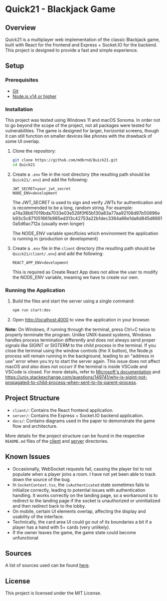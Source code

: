 # Quick21 - Blackjack Game

## Overview

Quick21 is a multiplayer web implementation of the classic Blackjack game, built with React for the frontend and Express + Socket.IO for the backend. This project is designed to provide a fast and simple experience.

## Setup

### Prerequisites

- [Git](https://git-scm.com/downloads)
- [Node.js v14 or higher](https://nodejs.org/en/download/package-manager)

### Installation

This project was tested using Windows 11 and macOS Sonoma. In order not to go beyond the scope of the project, not all packages were tested for vulnerabilities. The game is designed for larger, horizontal screens, though it can still function on smaller devices like phones with the drawback of some UI overlap.

1. Clone the repository:
   ```sh
   git clone https://github.com/mdbrnd/Quick21.git
   cd Quick21
   ```
2. Create a `.env` file in the root directory (the resulting path should be `Quick21/.env`) and add the following:

   ```env
   JWT_SECRET=your_jwt_secret
   NODE_ENV=development
   ```

   The JWT_SECRET is used to sign and verify JWTs for authentication and is recommended to be a long, random string. For example: a74a38b67019bda7033e03e528f0f65b130a83a77aa92108d97b50896eb93c5c871051661b985ed313c42753a22b1dec3364a66e1da6d845d86610a5d6ac712a (usually even longer)

   The NODE_ENV variable specificies which environment the application is running in (production or development)

3. Create a `.env` file in the `client` directory (the resulting path should be `Quick21/client/.env`) and add the following:
   ```env
   REACT_APP_ENV=development
   ```
   This is required as Create React App does not allow the user to modify the NODE_ENV variable, meaning we have to create our own.

### Running the Application

1. Build the files and start the server using a single command:

   ```sh
   npm run start:dev
   ```

2. Open [http://localhost:4000](http://localhost:4000) to view the application in your browser.

**Note:** On Windows, if running through the terminal, press Ctrl+C twice to properly terminate the program. Unlike UNIX-based systems, Windows handles process termination differently and does not always send proper signals like SIGINT or SIGTERM to the child process in the terminal. If you close the terminal using the window controls (the X button), the Node.js process will remain running in the background, leading to an "address in use" error when you try to start the server again. This issue does not affect macOS and also does not occurr if the terminal is inside VSCode and VSCode is closed. For more details, refer to [Microsoft's documentation](https://learn.microsoft.com/en-us/windows/win32/procthread/terminating-a-process) and https://unix.stackexchange.com/questions/149741/why-is-sigint-not-propagated-to-child-process-when-sent-to-its-parent-process.

## Project Structure

- `client/`: Contains the React frontend application.
- `server/`: Contains the Express + Socket.IO backend application.
- `docs/`: Contains diagrams used in the paper to demonstrate the game flow and architecture.

More details for the project structure can be found in the respective `README.md` files of the [client](https://github.com/mdbrnd/quick21/tree/main/client/README.md) and [server](https://github.com/mdbrnd/quick21/tree/main/server/README.md) directories.

## Known Issues

- Occasionally, WebSocket requests fail, causing the player list to not populate when a player joins a room. I have not yet been able to track down the source of the bug.
- In `SocketContext.tsx`, the `isAuthenticated` state sometimes fails to initialize correctly, leading to potential issues with authentication handling. It works correctly on the landing page, so a workaround is to redirect to the landing page if the socket is unauthorized or uninitialized and then redirect back to the lobby.
- On mobile, certain UI elements overlap, affecting the display and usability of the interface.
- Technically, the card area UI could go out of its boundaries a bit if a player has a hand with 5+ cards (very unlikely).
- If the owner leaves the game, the game state could become unfunctional

## Sources

A list of sources used can be found [here](https://github.com/mdbrnd/Maturarbeit/blob/main/Maturarbeit_Blackjack_GH.pdf).

## License

This project is licensed under the MIT License.
